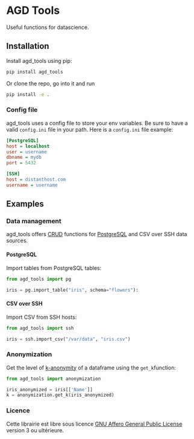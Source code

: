 # AGD Tools

Useful functions for datascience.

## Installation

Install agd_tools using pip:

```bash
pip install agd_tools
```

Or clone the repo, go into it and run 

```bash
pip install -e .
```

### Config file

agd_tools uses a config file to store your env variables. Be sure to have a valid `config.ini` file in your path. Here is a `config.ini` file example:

```ini
[PostgreSQL]
host = localhost
user = username
dbname = mydb
port = 5432

[SSH]
host = distanthost.com
username = username
```

## Examples

### Data management

agd_tools offers [CRUD](https://en.wikipedia.org/wiki/Create,_read,_update_and_delete) functions for [PostgreSQL](http://www.postgresql.org/) and CSV over SSH data sources.

#### PostgreSQL 

Import tables from PostgreSQL tables:

```python
from agd_tools import pg

iris = pg.import_table("iris", schema="flowers"):
```

#### CSV over SSH

Import CSV from SSH hosts:

```python
from agd_tools import ssh

iris = ssh.import_csv("/var/data", "iris.csv")

```

### Anonymization

Get the level of [k-anonymity](https://en.wikipedia.org/wiki/K-anonymity) of a dataframe using the `get_k`function:

```python
from agd_tools import anonymization

iris_anonymized = iris[['Name']]
k = anonymization.get_k(iris_anonymized)
```

### Licence

Cette librairie est libre sous licence [GNU Affero General Public License](http://www.gnu.org/licenses/agpl.html) version 3 ou ultérieure.
